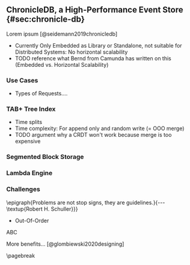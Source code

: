 ## ChronicleDB, a High-Performance Event Store {#sec:chronicle-db}

Lorem ipsum [@seidemann2019chronicledb]

- Currently Only Embedded as Library or Standalone, not suitable for Distributed Systems: No horizontal scalability
- TODO reference what Bernd from Camunda has written on this (Embedded vs. Horizontal Scalability)

### Use Cases

- Types of Requests....

### TAB+ Tree Index

- Time splits
- Time complexity: For append only and random write (= OOO merge)
- TODO argument why a CRDT won't work because merge is too expensive 

### Segmented Block Storage

### Lambda Engine

### Challenges

\epigraph{Problems are not stop signs, they are guidelines.}{--- \textup{Robert H. Schuller}}} 

- Out-Of-Order

ABC 

More benefits... [@glombiewski2020designing]

\pagebreak
